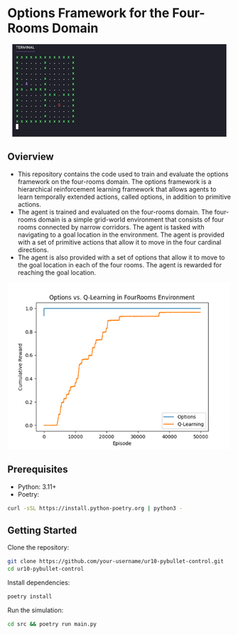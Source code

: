 
# Options Framework for the Four-Rooms Domain

<p align="center">
    <img src="https://github.com/TristanBester/options/blob/main/results/options_clip.gif" alt="Your GIF"/>
</p>

## Ovierview
- This repository contains the code used to train and evaluate the options framework on the four-rooms domain. The options framework is a hierarchical reinforcement learning framework that allows agents to learn temporally extended actions, called options, in addition to primitive actions. 
- The agent is trained and evaluated on the four-rooms domain. The four-rooms domain is a simple grid-world environment that consists of four rooms connected by narrow corridors. The agent is tasked with navigating to a goal location in the environment. The agent is provided with a set of primitive actions that allow it to move in the four cardinal directions.
- The agent is also provided with a set of options that allow it to move to the goal location in each of the four rooms. The agent is rewarded for reaching the goal location.

<p align="center">
    <img src="https://github.com/TristanBester/options/blob/main/results/results.png" alt="Your GIF" width="500" />
</p>

## Prerequisites
- Python: 3.11+
- Poetry: 
```bash
curl -sSL https://install.python-poetry.org | python3 -
```

## Getting Started
Clone the repository:

```bash
git clone https://github.com/your-username/ur10-pybullet-control.git
cd ur10-pybullet-control
``` 

Install dependencies:

```bash
poetry install
```

Run the simulation:

```bash
cd src && poetry run main.py
```



